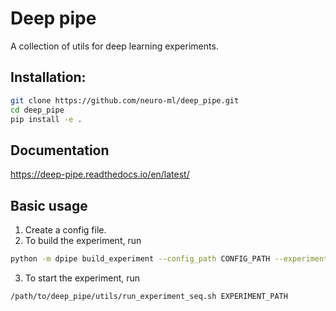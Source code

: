 # Deep pipe

A collection of utils for deep learning experiments.


## Installation:
```bash
git clone https://github.com/neuro-ml/deep_pipe.git
cd deep_pipe
pip install -e .
```

## Documentation

https://deep-pipe.readthedocs.io/en/latest/

## Basic usage

1. Create a config file.
2. To build the experiment, run 
```bash
python -m dpipe build_experiment --config_path CONFIG_PATH --experiment_path EXPERIMENT_PATH
```

3. To start the experiment, run 
```bash
/path/to/deep_pipe/utils/run_experiment_seq.sh EXPERIMENT_PATH
```

